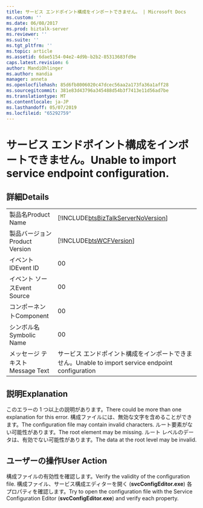 ```yaml
---
title: サービス エンドポイント構成をインポートできません。 | Microsoft Docs
ms.custom: ''
ms.date: 06/08/2017
ms.prod: biztalk-server
ms.reviewer: ''
ms.suite: ''
ms.tgt_pltfrm: ''
ms.topic: article
ms.assetid: 6dae5154-04e2-4d9b-b2b2-85313683fd9e
caps.latest.revision: 6
author: MandiOhlinger
ms.author: mandia
manager: anneta
ms.openlocfilehash: 85d6fb8006020c47dcec56aa2a173fa36a1aff28
ms.sourcegitcommit: 381e83d43796a345488d54b3f7413e11d56ad7be
ms.translationtype: MT
ms.contentlocale: ja-JP
ms.lasthandoff: 05/07/2019
ms.locfileid: "65292759"
---
```

# <a name="unable-to-import-service-endpoint-configuration"></a><span data-ttu-id="027cc-103">サービス エンドポイント構成をインポートできません。</span><span class="sxs-lookup"><span data-stu-id="027cc-103">Unable to import service endpoint configuration.</span></span>
## <a name="details"></a><span data-ttu-id="027cc-104">詳細</span><span class="sxs-lookup"><span data-stu-id="027cc-104">Details</span></span>  
  
|                 |                                                                                    |
|-----------------|------------------------------------------------------------------------------------|
|  <span data-ttu-id="027cc-105">製品名</span><span class="sxs-lookup"><span data-stu-id="027cc-105">Product Name</span></span>   | [!INCLUDE[btsBizTalkServerNoVersion](../includes/btsbiztalkservernoversion-md.md)] |
| <span data-ttu-id="027cc-106">製品バージョン</span><span class="sxs-lookup"><span data-stu-id="027cc-106">Product Version</span></span> |             [!INCLUDE[btsWCFVersion](../includes/btswcfversion-md.md)]             |
|    <span data-ttu-id="027cc-107">イベント ID</span><span class="sxs-lookup"><span data-stu-id="027cc-107">Event ID</span></span>     |                                         <span data-ttu-id="027cc-108">0</span><span class="sxs-lookup"><span data-stu-id="027cc-108">0</span></span>                                          |
|  <span data-ttu-id="027cc-109">イベント ソース</span><span class="sxs-lookup"><span data-stu-id="027cc-109">Event Source</span></span>   |                                         <span data-ttu-id="027cc-110">0</span><span class="sxs-lookup"><span data-stu-id="027cc-110">0</span></span>                                          |
|    <span data-ttu-id="027cc-111">コンポーネント</span><span class="sxs-lookup"><span data-stu-id="027cc-111">Component</span></span>    |                                         <span data-ttu-id="027cc-112">0</span><span class="sxs-lookup"><span data-stu-id="027cc-112">0</span></span>                                          |
|  <span data-ttu-id="027cc-113">シンボル名</span><span class="sxs-lookup"><span data-stu-id="027cc-113">Symbolic Name</span></span>  |                                         <span data-ttu-id="027cc-114">0</span><span class="sxs-lookup"><span data-stu-id="027cc-114">0</span></span>                                          |
|  <span data-ttu-id="027cc-115">メッセージ テキスト</span><span class="sxs-lookup"><span data-stu-id="027cc-115">Message Text</span></span>   |                  <span data-ttu-id="027cc-116">サービス エンドポイント構成をインポートできません。</span><span class="sxs-lookup"><span data-stu-id="027cc-116">Unable to import service endpoint configuration</span></span>                   |
  
## <a name="explanation"></a><span data-ttu-id="027cc-117">説明</span><span class="sxs-lookup"><span data-stu-id="027cc-117">Explanation</span></span>  
 <span data-ttu-id="027cc-118">このエラーの 1 つ以上の説明があります。</span><span class="sxs-lookup"><span data-stu-id="027cc-118">There could be more than one explanation for this error.</span></span> <span data-ttu-id="027cc-119">構成ファイルには、無効な文字を含めることができます。</span><span class="sxs-lookup"><span data-stu-id="027cc-119">The configuration file may contain invalid characters.</span></span> <span data-ttu-id="027cc-120">ルート要素がない可能性があります。</span><span class="sxs-lookup"><span data-stu-id="027cc-120">The root element may be missing.</span></span> <span data-ttu-id="027cc-121">ルート レベルのデータは、有効でない可能性があります。</span><span class="sxs-lookup"><span data-stu-id="027cc-121">The data at the root level may be invalid.</span></span>  
  
## <a name="user-action"></a><span data-ttu-id="027cc-122">ユーザーの操作</span><span class="sxs-lookup"><span data-stu-id="027cc-122">User Action</span></span>  
 <span data-ttu-id="027cc-123">構成ファイルの有効性を確認します。</span><span class="sxs-lookup"><span data-stu-id="027cc-123">Verify the validity of the configuration file.</span></span> <span data-ttu-id="027cc-124">構成ファイル、サービス構成エディターを開く (**svcConfigEditor.exe**) 各プロパティを確認します。</span><span class="sxs-lookup"><span data-stu-id="027cc-124">Try to open the configuration file with the Service Configuration Editor (**svcConfigEditor.exe**) and verify each property.</span></span>